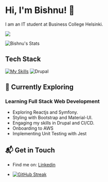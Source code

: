 # Hi, I'm Bishnu! 👋

I am an IT student at Business College Helsinki.

![](https://komarev.com/ghpvc/?username=bishnu-suyel)

![Bishnu's Stats](https://github-readme-stats.vercel.app/api?username=bishnu-suyel&theme=vue-dark&show_icons=true&hide_border=true&count_private=true)

## Tech Stack
[![My Skills](https://skillicons.dev/icons?i=js,html,css,react,symfony,mysql,aws,jest)](https://skillicons.dev)
![Drupal](https://www.drupal.org/files/drupal-logo.png)

## 🌱 Currently Exploring

### Learning Full Stack Web Development
  - Exploring Reactjs and Symfony.
  - Styling with Bootstrap and Material-UI.
  - Engaging my skills in Drupal and CI/CD.
  - Onboarding to AWS
  - Implementing Unit Testing with Jest


## 📬 Get in Touch

- Find me on: [Linkedin](https://www.linkedin.com/in/bishnu-suyel)

- [![GitHub Streak](https://streak-stats.demolab.com/?user=bishnu-suyel)](https://git.io/streak-stats)
